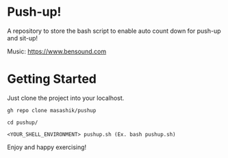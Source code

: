 # Push-up!
A repository to store the bash script to enable auto count down for push-up and sit-up!

Music: https://www.bensound.com

# Getting Started

Just clone the project into your localhost.

	gh repo clone masashik/pushup

	cd pushup/

	<YOUR_SHELL_ENVIRONMENT> pushup.sh (Ex. bash pushup.sh)

Enjoy and happy exercising!
